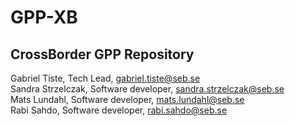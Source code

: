 # GPP-XB

## CrossBorder GPP Repository

Gabriel Tiste, Tech Lead, gabriel.tiste@seb.se  
Sandra Strzelczak, Software developer, sandra.strzelczak@seb.se  
Mats Lundahl, Software developer, mats.lundahl@seb.se  
Rabi Sahdo, Software developer, rabi.sahdo@seb.se
